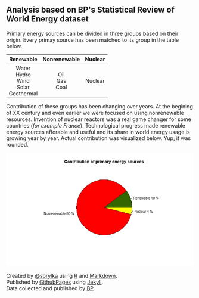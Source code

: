 ## Analysis based on BP's Statistical Review of World Energy dataset

Primary energy sources can be divided in three groups based on their origin. Every primay source has been matched to its group in the table below.


|                 **Renewable**                 |  **Nonrenewable**  | **Nuclear** |
|:---------------------------------------------:|:------------------:|:-----------:|
| Water<br>Hydro<br>Wind<br>Solar<br>Geothermal | Oil<br>Gas<br>Coal | Nuclear     |


Contribution of these groups has been changing over years. At the begining of XX century and even earlier we were focused on using nonrenewable resources. Invention of nuclear reactors was a real game changer for some countries (*for example France*). Technological progress made renewable energy sources afforable and useful and its share in world energy usage is growing year by year. Actual contribution was visualized below. Yup, it was rounded.


![image](https://raw.githubusercontent.com/sbrylka/Statistical_Review_of_World_Energy/main/Images/pie_chart_2019.jpeg)


Created by [@sbrylka](https://www.linkedin.com/in/sebastianbrylka/) using [R](https://www.r-project.org/) and [Markdown](https://guides.github.com/features/mastering-markdown/).<br>
Published by [GithubPages](https://pages.github.com/) using  [Jekyll](https://jekyllrb.com/).<br>
Data collected and published by [BP](https://www.bp.com/).
